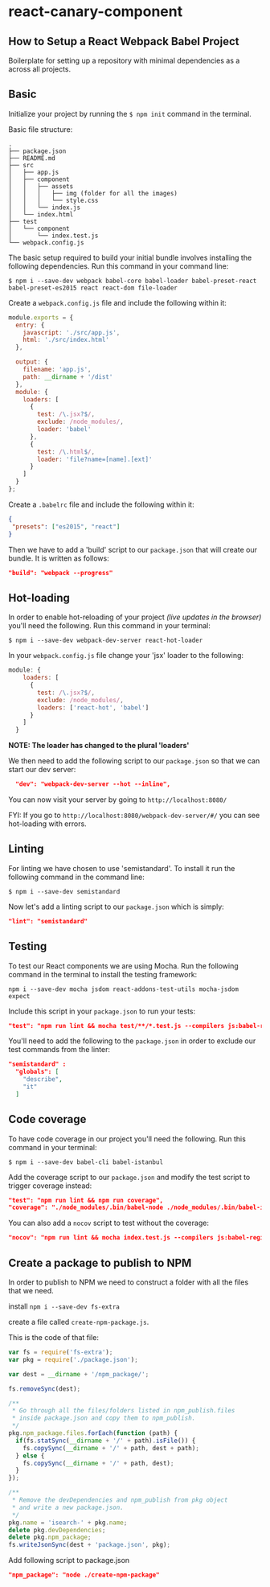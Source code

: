 # react-canary-component

## How to Setup a React Webpack Babel Project
Boilerplate for setting up a repository with minimal dependencies as a  across all projects.

## Basic
Initialize your project by running the `$ npm init` command in the terminal.  

Basic file structure:
```
.
├── package.json
├── README.md
├── src
│   ├── app.js
│   ├── component
│   │   ├── assets
│   │   │   ├── img (folder for all the images)
│   │   │   └── style.css
│   │   └── index.js
│   └── index.html
├── test
│   └── component
│       └── index.test.js
└── webpack.config.js

```


The basic setup required to build your initial bundle involves installing the following dependencies. Run this command in your command line:

`$ npm i --save-dev webpack babel-core babel-loader babel-preset-react babel-preset-es2015 react react-dom file-loader`

Create a `webpack.config.js` file and include the following within it:

```js
module.exports = {
  entry: {
    javascript: './src/app.js',
    html: './src/index.html'
  },

  output: {
    filename: 'app.js',
    path: __dirname + '/dist'
  },
  module: {
    loaders: [
      {
        test: /\.jsx?$/,
        exclude: /node_modules/,
        loader: 'babel'
      },
      {
        test: /\.html$/,
        loader: 'file?name=[name].[ext]'
      }
    ]
  }
};
```

Create a `.babelrc` file and include the following within it:
```json
{
 "presets": ["es2015", "react"]
}
```

Then we have to add a 'build' script to our `package.json` that will create our bundle. It is written as follows:

```json
"build": "webpack --progress"
```

## Hot-loading
In order to enable hot-reloading of your project _(live updates in the browser)_ you'll need the following. Run this command in your terminal:

`$ npm i --save-dev webpack-dev-server react-hot-loader`

In your `webpack.config.js` file change your 'jsx' loader to the following:

```js
module: {
    loaders: [
      {
        test: /\.jsx?$/,
        exclude: /node_modules/,
        loaders: ['react-hot', 'babel']
      }
    ]
  }
```
**NOTE: The loader has changed to the plural 'loaders'**

We then need to add the following script to our `package.json` so that we can start our dev server:

```json
  "dev": "webpack-dev-server --hot --inline",
```
You can now visit your server by going to `http://localhost:8080/`

FYI: If you go to `http://localhost:8080/webpack-dev-server/#/` you can see hot-loading with errors.

## Linting
For linting we have chosen to use 'semistandard'. To install it run the following command in the command line:

`$ npm i --save-dev semistandard`

Now let's add a linting script to our `package.json` which is simply:

```json
"lint": "semistandard"
```


## Testing

To test our React components we are using Mocha. Run the following command in the terminal to install the testing framework:

`npm i --save-dev mocha jsdom react-addons-test-utils mocha-jsdom expect`

Include this script in your `package.json` to run your tests:

```json
"test": "npm run lint && mocha test/**/*.test.js --compilers js:babel-register"
```

You'll need to add the following to the `package.json` in order to exclude our test commands from the linter:

```json
"semistandard" :
  "globals": [
    "describe",
    "it"
  ]
```

## Code coverage
To have code coverage in our project you'll need the following. Run this command in your terminal:

`$ npm i --save-dev babel-cli babel-istanbul`

Add the coverage script to our `package.json` and modify the test script to trigger coverage instead:
```json
"test": "npm run lint && npm run coverage",
"coverage": "./node_modules/.bin/babel-node ./node_modules/.bin/babel-istanbul cover ./node_modules/.bin/_mocha index.test.js --report lcovonly -- -R spec"
```

You can also add a `nocov` script to test without the coverage:
```json
"nocov": "npm run lint && mocha index.test.js --compilers js:babel-register",
```

## Create a package to publish to NPM
In order to publish to NPM we need to construct a folder with all the files that we need.

install `npm i --save-dev fs-extra`

create a file called `create-npm-package.js`.

This is the code of that file:

```javascript
var fs = require('fs-extra');
var pkg = require('./package.json');

var dest = __dirname + '/npm_package/';

fs.removeSync(dest);

/**
 * Go through all the files/folders listed in npm_publish.files
 * inside package.json and copy them to npm_publish.
 */
pkg.npm_package.files.forEach(function (path) {
  if(fs.statSync(__dirname + '/' + path).isFile()) {
    fs.copySync(__dirname + '/' + path, dest + path);
  } else {
    fs.copySync(__dirname + '/' + path, dest);
  }
});

/**
 * Remove the devDependencies and npm_publish from pkg object
 * and write a new package.json.
 */
pkg.name = 'isearch-' + pkg.name;
delete pkg.devDependencies;
delete pkg.npm_package;
fs.writeJsonSync(dest + 'package.json', pkg);
```

Add following script to package.json
```json
"npm_package": "node ./create-npm-package"
```

